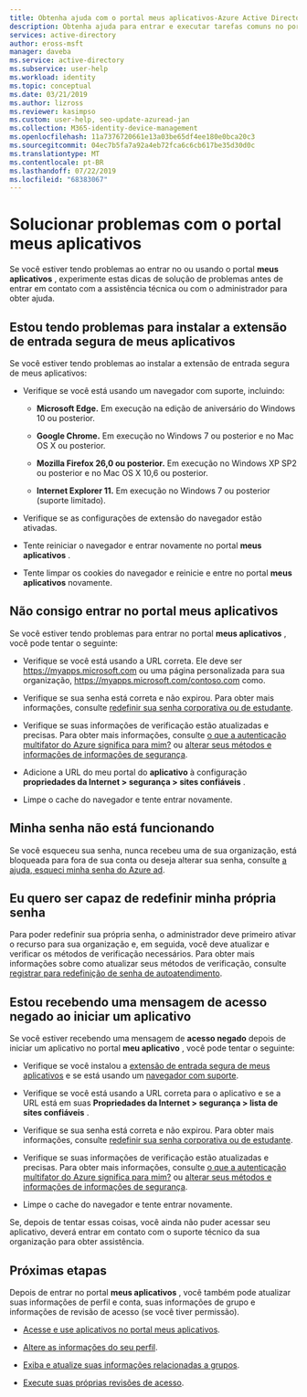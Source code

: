```yaml
---
title: Obtenha ajuda com o portal meus aplicativos-Azure Active Directory | Microsoft Docs
description: Obtenha ajuda para entrar e executar tarefas comuns no portal meus aplicativos.
services: active-directory
author: eross-msft
manager: daveba
ms.service: active-directory
ms.subservice: user-help
ms.workload: identity
ms.topic: conceptual
ms.date: 03/21/2019
ms.author: lizross
ms.reviewer: kasimpso
ms.custom: user-help, seo-update-azuread-jan
ms.collection: M365-identity-device-management
ms.openlocfilehash: 11a7376720661e13a03be65df4ee180e0bca20c3
ms.sourcegitcommit: 04ec7b5fa7a92a4eb72fca6c6cb617be35d30d0c
ms.translationtype: MT
ms.contentlocale: pt-BR
ms.lasthandoff: 07/22/2019
ms.locfileid: "68383067"
---
```

# <a name="troubleshoot-problems-with-the-my-apps-portal"></a>Solucionar problemas com o portal meus aplicativos

Se você estiver tendo problemas ao entrar no ou usando o portal **meus aplicativos** , experimente estas dicas de solução de problemas antes de entrar em contato com a assistência técnica ou com o administrador para obter ajuda.

## <a name="im-having-trouble-installing-the-my-apps-secure-sign-in-extension"></a>Estou tendo problemas para instalar a extensão de entrada segura de meus aplicativos

Se você estiver tendo problemas ao instalar a extensão de entrada segura de meus aplicativos:

- Verifique se você está usando um navegador com suporte, incluindo:

    - **Microsoft Edge.** Em execução na edição de aniversário do Windows 10 ou posterior.

    - **Google Chrome.** Em execução no Windows 7 ou posterior e no Mac OS X ou posterior.

    - **Mozilla Firefox 26,0 ou posterior.** Em execução no Windows XP SP2 ou posterior e no Mac OS X 10,6 ou posterior.

    - **Internet Explorer 11.** Em execução no Windows 7 ou posterior (suporte limitado).

- Verifique se as configurações de extensão do navegador estão ativadas.

- Tente reiniciar o navegador e entrar novamente no portal **meus aplicativos** .

- Tente limpar os cookies do navegador e reinicie e entre no portal **meus aplicativos** novamente.

## <a name="i-cant-sign-in-to-the-my-apps-portal"></a>Não consigo entrar no portal **meus aplicativos**

Se você estiver tendo problemas para entrar no portal **meus aplicativos** , você pode tentar o seguinte:

- Verifique se você está usando a URL correta. Ele deve ser https://myapps.microsoft.com ou uma página personalizada para sua organização, https://myapps.microsoft.com/contoso.com como.

- Verifique se sua senha está correta e não expirou. Para obter mais informações, consulte [redefinir sua senha corporativa ou de estudante](active-directory-passwords-update-your-own-password.md).

- Verifique se suas informações de verificação estão atualizadas e precisas. Para obter mais informações, consulte [o que a autenticação multifator do Azure significa para mim?](multi-factor-authentication-end-user.md) ou [alterar seus métodos e informações de informações de segurança](security-info-add-update-methods-overview.md).

- Adicione a URL do meu portal do **aplicativo** à configuração **propriedades da Internet > segurança > sites confiáveis** .

- Limpe o cache do navegador e tente entrar novamente.

## <a name="my-password-isnt-working"></a>Minha senha não está funcionando

Se você esqueceu sua senha, nunca recebeu uma de sua organização, está bloqueada para fora de sua conta ou deseja alterar sua senha, consulte [a ajuda, esqueci minha senha do Azure ad](active-directory-passwords-update-your-own-password.md).

## <a name="i-want-to-be-able-to-reset-my-own-password"></a>Eu quero ser capaz de redefinir minha própria senha

Para poder redefinir sua própria senha, o administrador deve primeiro ativar o recurso para sua organização e, em seguida, você deve atualizar e verificar os métodos de verificação necessários. Para obter mais informações sobre como atualizar seus métodos de verificação, consulte [registrar para redefinição de senha de autoatendimento](active-directory-passwords-reset-register.md).

## <a name="im-getting-an-access-denied-message-when-i-start-an-app"></a>Estou recebendo uma mensagem de acesso negado ao iniciar um aplicativo

Se você estiver recebendo uma mensagem de **acesso negado** depois de iniciar um aplicativo no portal **meu aplicativo** , você pode tentar o seguinte:

- Verifique se você instalou a [extensão de entrada segura de meus aplicativos](my-apps-portal-end-user-access.md#download-and-install-the-my-apps-secure-sign-in-extension) e se está usando um [navegador com suporte](my-apps-portal-end-user-access.md#supported-browsers).

- Verifique se você está usando a URL correta para o aplicativo e se a URL está em suas **Propriedades da Internet > segurança > lista de sites confiáveis** .

- Verifique se sua senha está correta e não expirou. Para obter mais informações, consulte [redefinir sua senha corporativa ou de estudante](active-directory-passwords-update-your-own-password.md).

- Verifique se suas informações de verificação estão atualizadas e precisas. Para obter mais informações, consulte [o que a autenticação multifator do Azure significa para mim?](multi-factor-authentication-end-user.md) ou [alterar seus métodos e informações de informações de segurança](security-info-add-update-methods-overview.md).

- Limpe o cache do navegador e tente entrar novamente.

Se, depois de tentar essas coisas, você ainda não puder acessar seu aplicativo, deverá entrar em contato com o suporte técnico da sua organização para obter assistência.

## <a name="next-steps"></a>Próximas etapas

Depois de entrar no portal **meus aplicativos** , você também pode atualizar suas informações de perfil e conta, suas informações de grupo e informações de revisão de acesso (se você tiver permissão).

- [Acesse e use aplicativos no portal meus aplicativos](my-apps-portal-end-user-access.md).

- [Altere as informações do seu perfil](my-apps-portal-end-user-update-profile.md).

- [Exiba e atualize suas informações relacionadas a grupos](my-apps-portal-end-user-groups.md).

- [Execute suas próprias revisões de acesso](my-apps-portal-end-user-access-reviews.md).
